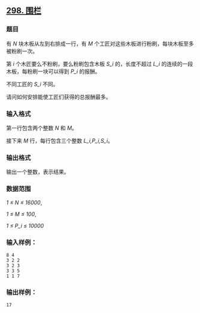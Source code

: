## [298. 围栏](https://www.acwing.com/problem/content/300/)

### 题目

有 *N* 块木板从左到右排成一行，有 *M* 个工匠对这些木板进行粉刷，每块木板至多被粉刷一次。

第 *i* 个木匠要么不粉刷，要么粉刷包含木板 *S_i* 的，长度不超过 *L_i* 的连续的一段木板，每粉刷一块可以得到 *P_i* 的报酬。

不同工匠的 *S_i* 不同。

请问如何安排能使工匠们获得的总报酬最多。

### 输入格式

第一行包含两个整数 *N* 和 *M*。

接下来 *M* 行，每行包含三个整数 *L_i,P_i,S_i*。

### 输出格式

输出一个整数，表示结果。

### 数据范围

*1 ≤ N ≤ 16000*,

*1 ≤ M ≤ 100*,

*1 ≤ P_i ≤ 10000*

### 输入样例：

```
8 4
3 2 2
3 2 3
3 3 5
1 1 7
```

### 输出样例：

```
17
```
